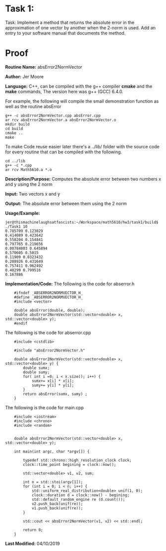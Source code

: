# Task 1:
 Task: Implement a method that returns the absolute error in the approximation of one vector by another when the 2-norm is used. Add an entry to your software manual that documents the method.
# Proof

**Routine Name:**          absError2NormVector

**Author:** Jer Moore

**Language:** C++, can be compiled with the g++ compiler **cmake** and the **make** commands, The version here was g++ (GCC) 6.4.0.

For example, the following will compile the small demonstration function as well as the routine absError

    g++ -c absError2NormVector.cpp absError.cpp
	ar rcv absError2NormVector.a absError2NormVector.o
	mkdir build
	cd build
	cmake ..
	make


To make Code reuse easier later there's a ../lib/ folder with the source code for every routine that can be compiled with the following.

    cd ../lib
    g++ -c *.cpp
    ar rcv Math5610.a *.o


**Description/Purpose:**  Computes the absolute error between two numbers x and y using the 2 norm

**Input:**  Two vectors x and y

**Output:** The absolute error between them using the 2 norm

**Usage/Example:**

    jer@thismachinelaughsatfascists:~/Workspace/math5610/hw3/task1/build$ ./Task1 10
    0.785709 0.123029
    0.414089 0.423642
    0.558204 0.154841
    0.797765 0.219656
    0.00784803 0.645894
    0.570605 0.5015
    0.11909 0.0323432
    0.208926 0.431649
    0.757411 0.962492
    0.40299 0.799516
    0.167886


**Implementation/Code:** The following is the code for abserror.h

		#ifndef _ABSERROR2NORMVECTOR_H_
		#define _ABSERROR2NORMVECTOR_H_
		#include <vector>

		double absError(double, double);
		double absError2NormVector(std::vector<double> x, std::vector<double> y);
		#endif

The following is the code for abserror.cpp

		#include <cstdlib>

		#include "absError2NormVector.h"

		double absError2NormVector(std::vector<double> x, std::vector<double> y) {
			double sumx;
			double sumy;
			for( int i =0; i < x.size(); i++) {
				sumx+= x[i] * x[i];
				sumy+= y[i] * y[i];
			}
			return absError(sumx, sumy) ;
		}

The following is the code for main.cpp

		#include <iostream>
		#include <chrono>
		#include <random>


		double absError2NormVector(std::vector<double> x, std::vector<double> y);

		int main(int argc, char *argv[]) {

			typedef std::chrono::high_resolution_clock clock;
			clock::time_point begining = clock::now();

			std::vector<double> v1, v2, sum;

			int n = std::stoi(argv[1]);
			for (int i = 0; i < n; i++) {
				std::uniform_real_distribution<double> unif(1, 0);
				clock::duration d = clock::now() - begining;
				std::default_random_engine re (d.count());
				v2.push_back(unif(re));
				v1.push_back(unif(re));
			}

			std::cout << absError2NormVector(v1, v2) << std::endl;

			return 0;
		}

**Last Modified:** 04/10/2019
